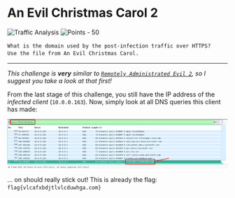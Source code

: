 # An Evil Christmas Carol 2

![Traffic Analysis](https://img.shields.io/badge/Traffic+Analysis--2e00ff?style=for-the-badge) ![Points - 50](https://img.shields.io/badge/Points-50-9cf?style=for-the-badge)

```txt
What is the domain used by the post-infection traffic over HTTPS?
Use the file from An Evil Christmas Carol.
```

---

_This challenge is **very** similar to [`Remotely Administrated Evil 2`](../Remotely%20Administrated%20Evil%202/README.md), so I suggest you take a look at that first!_

From the last stage of this challenge, you still have the IP address of the _infected client_ (`10.0.0.163`). Now, simply look at all DNS queries this client has made:

![Wireshark](./wireshark.png)

... on should really stick out! This is already the flag: `flag{vlcafxbdjtlvlcduwhga.com}`